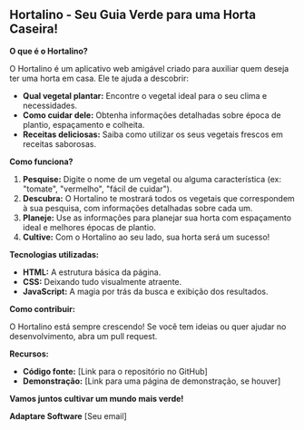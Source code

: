## Hortalino - Seu Guia Verde para uma Horta Caseira! 

**O que é o Hortalino?**

O Hortalino é um aplicativo web amigável criado para auxiliar quem deseja ter uma horta em casa. Ele te ajuda a descobrir:

* **Qual vegetal plantar:** Encontre o vegetal ideal para o seu clima e necessidades.
* **Como cuidar dele:** Obtenha informações detalhadas sobre época de plantio, espaçamento e colheita.
* **Receitas deliciosas:** Saiba como utilizar os seus vegetais frescos em receitas saborosas.

**Como funciona?**

1. **Pesquise:** Digite o nome de um vegetal ou alguma característica (ex: "tomate", "vermelho", "fácil de cuidar").
2. **Descubra:** O Hortalino te mostrará todos os vegetais que correspondem à sua pesquisa, com informações detalhadas sobre cada um.
3. **Planeje:** Use as informações para planejar sua horta com espaçamento ideal e melhores épocas de plantio.
4. **Cultive:** Com o Hortalino ao seu lado, sua horta será um sucesso!


**Tecnologias utilizadas:**

* **HTML:** A estrutura básica da página.
* **CSS:** Deixando tudo visualmente atraente.
* **JavaScript:** A magia por trás da busca e exibição dos resultados.

**Como contribuir:**

O Hortalino está sempre crescendo! Se você tem ideias ou quer ajudar no desenvolvimento, abra um pull request. 

**Recursos:**

* **Código fonte:** [Link para o repositório no GitHub]
* **Demonstração:** [Link para uma página de demonstração, se houver]

**Vamos juntos cultivar um mundo mais verde!** 

**Adaptare Software**
[Seu email]
